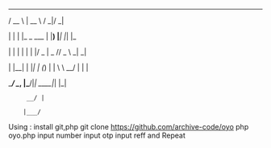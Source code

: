   ____              _____       __  __ 
  
 / __ \            |  __ \     / _|/ _|
 
| |  | |_   _  ___ | |__) |___| |_| |_ 

| |  | | | | |/ _ \|  _  // _ \  _|  _|

| |__| | |_| | (_) | | \ \  __/ | | |  

 \____/ \__, |\___/|_|  \_\___|_| |_|  
 
         __/ |                         
         
        |___/                          
Using : 
install git,php
git clone https://github.com/archive-code/oyo
php oyo.php
input number
input otp 
input reff 
and Repeat
